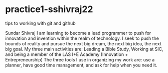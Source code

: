 # practice1-sshivraj22
tips to working with git and github

Sundar Shivraj
I am learning to become a lead programmer to push for innovation and invention within the realm of technology. I seek to push the bounds of reality and pursue the next big dream, the next big idea, the next big goal.
My three main activities are: Leading a Bible Study, Working at SIC, and being a member of the LAS I+E Academy (Innovation + Entrepreneurship)
The three tools I use in organizing my work are: use a planner, have good time management, and ask for help when you need it.
